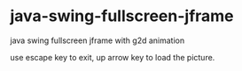 # java-swing-fullscreen-jframe
java swing fullscreen jframe with g2d animation

use escape key to exit, up arrow key to load the picture.
